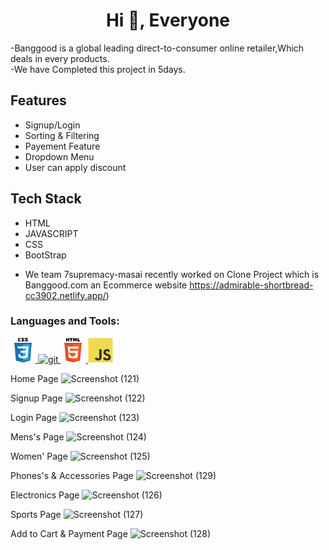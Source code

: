 <h1 align="center">Hi 👋, Everyone</h1>


-Banggood is a global leading direct-to-consumer online retailer,Which deals in every products.<br>
-We have Completed this project in 5days.

## Features

- Signup/Login
- Sorting & Filtering
- Payement Feature
- Dropdown Menu
- User can apply discount




## Tech Stack

* HTML
* JAVASCRIPT
* CSS
* BootStrap




- We team 7supremacy-masai recently worked on Clone Project which is Banggood.com an Ecommerce website  https://admirable-shortbread-cc3902.netlify.app/)




<h3 align="left">Languages and Tools:</h3>
<p align="left"> <a href="https://www.w3schools.com/css/" target="_blank" rel="noreferrer"> <img src="https://raw.githubusercontent.com/devicons/devicon/master/icons/css3/css3-original-wordmark.svg" alt="css3" width="40" height="40"/> </a> <a href="https://git-scm.com/" target="_blank" rel="noreferrer"> <img src="https://www.vectorlogo.zone/logos/git-scm/git-scm-icon.svg" alt="git" width="40" height="40"/> </a> <a href="https://www.w3.org/html/" target="_blank" rel="noreferrer"> <img src="https://raw.githubusercontent.com/devicons/devicon/master/icons/html5/html5-original-wordmark.svg" alt="html5" width="40" height="40"/> </a> <a href="https://developer.mozilla.org/en-US/docs/Web/JavaScript" target="_blank" rel="noreferrer"> <img src="https://raw.githubusercontent.com/devicons/devicon/master/icons/javascript/javascript-original.svg" alt="javascript" width="40" height="40"/> </a> </p>

Home Page
![Screenshot (121)](https://user-images.githubusercontent.com/105920461/181870012-746251fc-980d-4f4e-9f18-061683fc637b.png)

Signup Page
![Screenshot (122)](https://user-images.githubusercontent.com/105920461/181870301-83fb5275-b43b-4d49-b009-6ca4887583c1.png)

Login Page
![Screenshot (123)](https://user-images.githubusercontent.com/105920461/181870321-4d0c5007-4b67-4670-b1f3-e7bfe2bad21a.png)

Mens's Page
![Screenshot (124)](https://user-images.githubusercontent.com/105920461/181870337-893a66b5-a166-42d1-bfca-775cc72b918b.png)

Women' Page
![Screenshot (125)](https://user-images.githubusercontent.com/105920461/181870352-7f6ae455-e3f0-4c7c-aa40-17a768540096.png)

Phones's & Accessories Page
![Screenshot (129)](https://user-images.githubusercontent.com/105920461/181870473-94890fed-198e-4b80-8526-4ca0232162e0.png)

Electronics Page
![Screenshot (126)](https://user-images.githubusercontent.com/105920461/181870382-c461cb6d-e5ef-4012-9bd6-f5e4ccbf2cd2.png)

Sports Page
![Screenshot (127)](https://user-images.githubusercontent.com/105920461/181870410-c4642e5d-7781-42ac-802f-9991ebff888f.png)

Add to Cart & Payment Page
![Screenshot (128)](https://user-images.githubusercontent.com/105920461/181870427-a7d18547-3579-4c89-ad1d-20302640d8c6.png)





